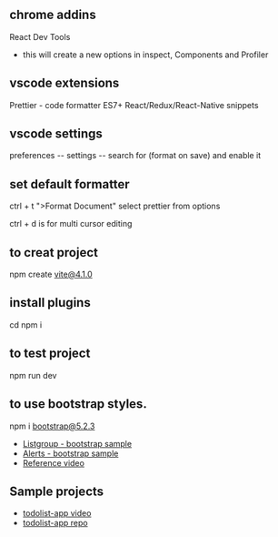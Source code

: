 ## chrome addins

React Dev Tools

- this will create a new options in inspect, Components and Profiler

## vscode extensions

Prettier - code formatter
ES7+ React/Redux/React-Native snippets

## vscode settings

preferences -- settings -- search for (format on save) and enable it

## set default formatter

ctrl + t
">Format Document"
select prettier from options

ctrl + d is for multi cursor editing

## to creat project

npm create vite@4.1.0

## install plugins

cd <projectfolder>
npm i

## to test project

npm run dev

## to use bootstrap styles.

npm i bootstrap@5.2.3

- [Listgroup - bootstrap sample](https://getbootstrap.com/docs/4.0/components/list-group/)
- [Alerts - bootstrap sample](https://getbootstrap.com/docs/4.0/components/alerts/)
- [Reference video](https://www.youtube.com/watch?v=SqcY0GlETPk)

## Sample projects
- [todolist-app video](https://www.youtube.com/watch?v=NAnrCHMIjO0&list=PL7W6CCKuOHoNIbo23qiEILi03YaY34xJU&index=46&t=129s)
- [todolist-app repo](https://gitlab.com/uday1kiran/todolist-app)
